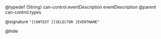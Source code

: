 @typedef {String} can-control.eventDescription eventDescription
@parent can-control.types

@signature `"[CONTEXT ][SELECTOR ]EVENTNAME"`

@hide
